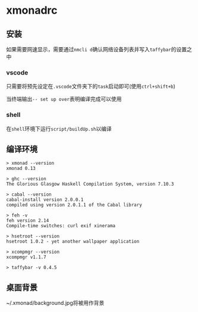 # xmonadrc 

## 安装

如果需要网速显示，需要通过`nmcli d`确认网络设备列表并写入`taffybar`的设置之中

### vscode 

只需要将预先设定在`.vscode`文件夹下的`task`启动即可(使用`ctrl+shift+b`)

当终端输出`-- set up over`表明编译完成可以使用

### shell

在`shell`环境下运行`script/buildUp.sh`以编译

## 编译环境

```shell
> xmonad --version
xmonad 0.13

> ghc --version
The Glorious Glasgow Haskell Compilation System, version 7.10.3

> cabal --version
cabal-install version 2.0.0.1
compiled using version 2.0.1.1 of the Cabal library 

> feh -v
feh version 2.14
Compile-time switches: curl exif xinerama

> hsetroot --version
hsetroot 1.0.2 - yet another wallpaper application

> xcompmgr --version
xcompmgr v1.1.7

> taffybar -v 0.4.5
```

## 桌面背景

~/.xmonad/background.jpg将被用作背景